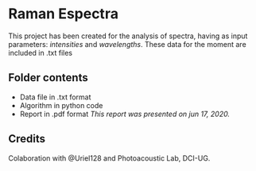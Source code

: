 # Raman Espectra
This project has been created for the analysis of spectra, having as input parameters: _intensities_ and _wavelengths_.
These data for the moment are included in .txt files


## Folder contents
* Data file in .txt format
* Algorithm in python code
* Report in .pdf format
_This report was presented on jun 17, 2020._


## Credits

Colaboration with @Uriel128 and Photoacoustic Lab, DCI-UG.

